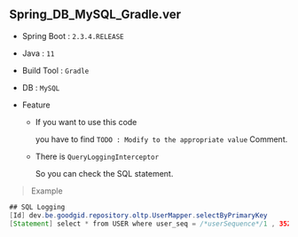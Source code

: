 
## Spring_DB_MySQL_Gradle.ver

* Spring Boot : `2.3.4.RELEASE`

* Java : `11`

* Build Tool : `Gradle`

* DB : `MySQL`

* Feature 

  - If you want to use this code
  
    you have to find `TODO : Modify to the appropriate value` Comment.

  - There is `QueryLoggingInterceptor`
    
    So you can check the SQL statement.
  
> Example

``` java
## SQL Logging 
[Id] dev.be.goodgid.repository.oltp.UserMapper.selectByPrimaryKey
[Statement] select * from USER where user_seq = /*userSequence*/1 , 352ms Elapsed.
```
  


